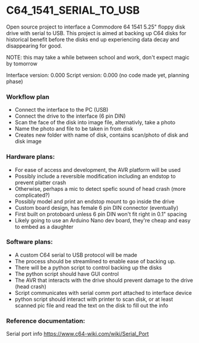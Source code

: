 # C64_1541_SERIAL_TO_USB
Open source project to interface a Commodore 64 1541 5.25" floppy disk drive with serial to USB. This project is aimed at backing up C64 disks for historical benefit before the disks end up experiencing data decay and disappearing for good.

NOTE: this may take a while between school and work, don't expect magic by tomorrow

Interface version: 0.000
Script version: 0.000
(no code made yet, planning phase)


### Workflow plan
* Connect the interface to the PC (USB)
* Connect the drive to the interface (6 pin DIN)
* Scan the face of the disk into image file, alternativly, take a photo
* Name the photo and file to be taken in from disk
* Creates new folder with name of disk, contains scan/photo of disk and disk image

### Hardware plans:
* For ease of access and development, the AVR platform will be used
* Possibly include a reversible modification including an endstop to prevent platter crash
* Otherwise, perhaps a mic to detect spefic sound of head crash (more complicated?)
* Possibly model and print an endstop mount to go inside the drive
* Custom board design, has female 6 pin DIN connector (eventually)
* First built on protoboard unless 6 pin DIN won't fit right in 0.1" spacing
* Likely going to use an Arduino Nano dev board, they're cheap and easy to embed as a daughter


### Software plans:
* A custom C64 serial to USB protocol will be made
* The process should be streamlined to enable ease of backing up.
* There will be a python script to control backing up the disks
* The python script should have GUI control
* The AVR that interacts with the drive should prevent damage to the drive (head crash)
* Script communicates with serial comm port attached to interface device
* python script should interact with printer to scan disk, or at least scanned pic file and
   read the text on the disk to fill out the info


### Reference documentation:
Serial port info
https://www.c64-wiki.com/wiki/Serial_Port








